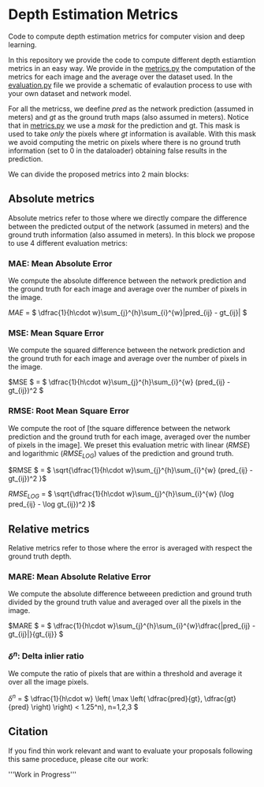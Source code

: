 # Depth Estimation Metrics
Code to compute depth estimation metrics for computer vision and deep learning.

In this repository we provide the code to compute different depth estiamtion metrics in an easy way. We provide in the [metrics.py](https://github.com/Sbrunoberenguel/DepthEstimationMetrics/blob/main/metrics.py) the computation of the metrics for each image and the average over the dataset used. In the [evaluation.py](https://github.com/Sbrunoberenguel/DepthEstimationMetrics/blob/main/evaluation.py) file we provide a schematic of evalaution process to use with your own dataset and network model.

For all the metricss, we deefine $pred$ as the network prediction (assumed in meters) and $gt$ as the ground truth maps (also assumed in meters). Notice that in [metrics.py](https://github.com/Sbrunoberenguel/DepthEstimationMetrics/blob/main/metrics.py) we use a $mask$ for the prediction and gt. This mask is used to take $only$ the pixels where $gt$ information is available. With this mask we avoid computing the metric on pixels where there is no ground truth information (set to 0 in the dataloader) obtaining false results in the prediction.

We can divide the proposed metrics into 2 main blocks: 

## Absolute metrics

Absolute metrics refer to those where we directly compare the difference between the predicted output of the network (assumed in meters) and the ground truth information (also assumed in meters). In this block we propose to use 4 different evaluation metrics:

### MAE: Mean Absolute Error
We compute the absolute difference between the network prediction and the ground truth for each image and average over the number of pixels in the image.

$MAE$ = $ \dfrac{1}{h\cdot w}\sum_{j}^{h}\sum_{i}^{w}|pred_{ij} - gt_{ij}| $


### MSE: Mean Square Error
We compute the squared difference between the network prediction and the ground truth for each image and average over the number of pixels in the image.

$MSE $ = $ \dfrac{1}{h\cdot w}\sum_{j}^{h}\sum_{i}^{w} (pred_{ij} - gt_{ij})^2 $ 

### RMSE: Root Mean Square Error
We compute the root of [the square difference between the network prediction and the ground truth for each image, averaged over the number of pixels in the image]. We preset this evaluation metric with linear ($RMSE$) and logarithmic ($RMSE_{LOG}$) values of the prediction and ground truth.

$RMSE $ = $ \sqrt{\dfrac{1}{h\cdot w}\sum_{j}^{h}\sum_{i}^{w} (pred_{ij} - gt_{ij})^2 }$ 

$RMSE_{LOG}$ = $ \sqrt{\dfrac{1}{h\cdot w}\sum_{j}^{h}\sum_{i}^{w} (\log pred_{ij} - \log gt_{ij})^2 }$ 

## Relative metrics

Relative metrics refer to those where the error is averaged with respect the ground truth depth. 

### MARE: Mean Absolute Relative Error
We compute the absolute difference betweeen prediction and ground truth divided by the ground truth value and averaged over all the pixels in the image.

$MARE $ = $ \dfrac{1}{h\cdot w}\sum_{j}^{h}\sum_{i}^{w}\dfrac{|pred_{ij} - gt_{ij}|}{gt_{ij}} $

### $\delta^n$: Delta inlier ratio
We compute the ratio of pixels that are within a threshold and average it over all the image pixels.

$\delta^n$ = $ \dfrac{1}{h\cdot w} \left( \max \left( \dfrac{pred}{gt}, \dfrac{gt}{pred} \right) \right) < 1.25^n), n=1,2,3 $


## Citation
If you find thin work relevant and want to evaluate your proposals following this same proceduce, please cite our work:

'''Work in Progress'''

